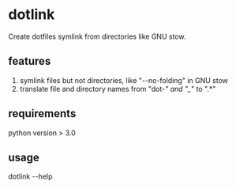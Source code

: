 # dotlink

Create dotfiles symlink from directories like GNU stow.

## features

1. symlink files but not directories, like "--no-folding" in GNU stow
2. translate file and directory names from "dot-*" and "_*" to ".*"

## requirements

python version > 3.0

## usage

dotlink --help
